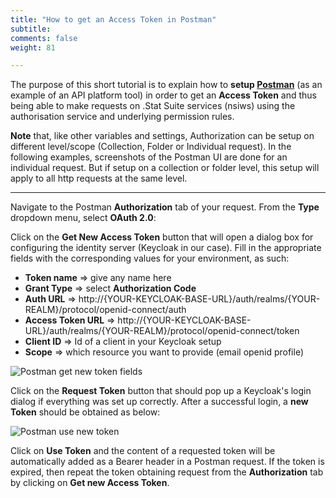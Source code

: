 ```yaml
---
title: "How to get an Access Token in Postman"
subtitle: 
comments: false
weight: 81

---
```


The purpose of this short tutorial is to explain how to **setup [Postman](https://www.postman.com/)** (as an example of an API platform tool) in order to get an **Access Token** and thus being able to make requests on .Stat Suite services (nsiws) using the authorisation service and underlying permission rules.

**Note** that, like other variables and settings, Authorization can be setup on different level/scope (Collection, Folder or Individual request). In the following examples, screenshots of the Postman UI are done for an individual request. But if setup on a collection or folder level, this setup will apply to all http requests at the same level.

---

Navigate to the Postman **Authorization** tab of your request. From the **Type** dropdown menu, select **OAuth 2.0**:

Click on the **Get New Access Token** button that will open a dialog box for configuring the identity server (Keycloak in our case). Fill in the appropriate fields with the corresponding values for your environment, as such:
* **Token name** => give any name here
* **Grant Type** => select **Authorization Code**
* **Auth URL** => http://{YOUR-KEYCLOAK-BASE-URL}/auth/realms/{YOUR-REALM}/protocol/openid-connect/auth
* **Access Token URL** => http://{YOUR-KEYCLOAK-BASE-URL}/auth/realms/{YOUR-REALM}/protocol/openid-connect/token
* **Client ID** => Id of a client in your Keycloak setup
* **Scope** => which resource you want to provide (email openid profile)

![Postman get new token fields](/dotstatsuite-documentation/images/postman-step1.png)

Click on the **Request Token** button that should pop up a Keycloak's login dialog if everything was set up correctly. After a successful login, a **new Token** should be obtained as below:

![Postman use new token](/dotstatsuite-documentation/images/postman-step3.png)

Click on **Use Token** and the content of a requested token will be automatically added as a Bearer header in a Postman request. If the token is expired, then repeat the token obtaining request from the **Authorization** tab by clicking on **Get new Access Token**.
